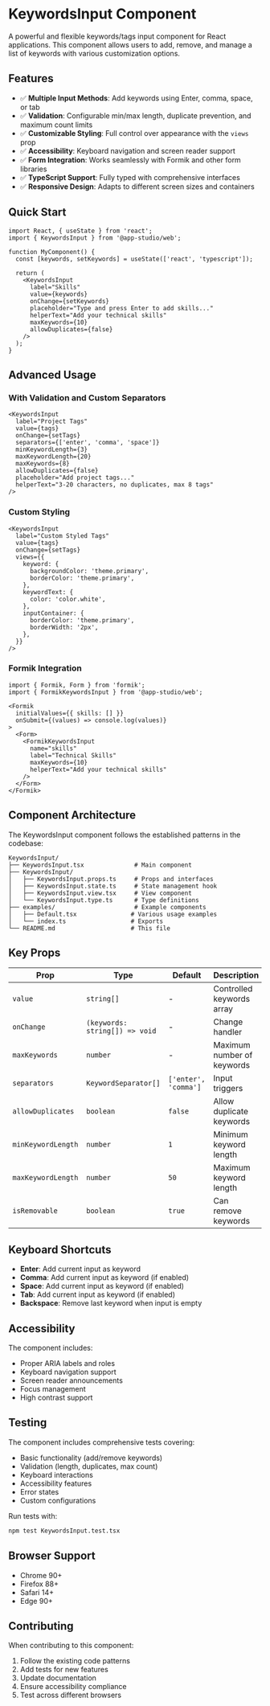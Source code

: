 # KeywordsInput Component

A powerful and flexible keywords/tags input component for React applications. This component allows users to add, remove, and manage a list of keywords with various customization options.

## Features

- ✅ **Multiple Input Methods**: Add keywords using Enter, comma, space, or tab
- ✅ **Validation**: Configurable min/max length, duplicate prevention, and maximum count limits
- ✅ **Customizable Styling**: Full control over appearance with the `views` prop
- ✅ **Accessibility**: Keyboard navigation and screen reader support
- ✅ **Form Integration**: Works seamlessly with Formik and other form libraries
- ✅ **TypeScript Support**: Fully typed with comprehensive interfaces
- ✅ **Responsive Design**: Adapts to different screen sizes and containers

## Quick Start

```tsx
import React, { useState } from 'react';
import { KeywordsInput } from '@app-studio/web';

function MyComponent() {
  const [keywords, setKeywords] = useState(['react', 'typescript']);

  return (
    <KeywordsInput
      label="Skills"
      value={keywords}
      onChange={setKeywords}
      placeholder="Type and press Enter to add skills..."
      helperText="Add your technical skills"
      maxKeywords={10}
      allowDuplicates={false}
    />
  );
}
```

## Advanced Usage

### With Validation and Custom Separators

```tsx
<KeywordsInput
  label="Project Tags"
  value={tags}
  onChange={setTags}
  separators={['enter', 'comma', 'space']}
  minKeywordLength={3}
  maxKeywordLength={20}
  maxKeywords={8}
  allowDuplicates={false}
  placeholder="Add project tags..."
  helperText="3-20 characters, no duplicates, max 8 tags"
/>
```

### Custom Styling

```tsx
<KeywordsInput
  label="Custom Styled Tags"
  value={tags}
  onChange={setTags}
  views={{
    keyword: {
      backgroundColor: 'theme.primary',
      borderColor: 'theme.primary',
    },
    keywordText: {
      color: 'color.white',
    },
    inputContainer: {
      borderColor: 'theme.primary',
      borderWidth: '2px',
    },
  }}
/>
```

### Formik Integration

```tsx
import { Formik, Form } from 'formik';
import { FormikKeywordsInput } from '@app-studio/web';

<Formik
  initialValues={{ skills: [] }}
  onSubmit={(values) => console.log(values)}
>
  <Form>
    <FormikKeywordsInput
      name="skills"
      label="Technical Skills"
      maxKeywords={10}
      helperText="Add your technical skills"
    />
  </Form>
</Formik>
```

## Component Architecture

The KeywordsInput component follows the established patterns in the codebase:

```
KeywordsInput/
├── KeywordsInput.tsx              # Main component
├── KeywordsInput/
│   ├── KeywordsInput.props.ts     # Props and interfaces
│   ├── KeywordsInput.state.ts     # State management hook
│   ├── KeywordsInput.view.tsx     # View component
│   └── KeywordsInput.type.ts      # Type definitions
├── examples/                      # Example components
│   ├── Default.tsx               # Various usage examples
│   └── index.ts                  # Exports
└── README.md                     # This file
```

## Key Props

| Prop | Type | Default | Description |
|------|------|---------|-------------|
| `value` | `string[]` | - | Controlled keywords array |
| `onChange` | `(keywords: string[]) => void` | - | Change handler |
| `maxKeywords` | `number` | - | Maximum number of keywords |
| `separators` | `KeywordSeparator[]` | `['enter', 'comma']` | Input triggers |
| `allowDuplicates` | `boolean` | `false` | Allow duplicate keywords |
| `minKeywordLength` | `number` | `1` | Minimum keyword length |
| `maxKeywordLength` | `number` | `50` | Maximum keyword length |
| `isRemovable` | `boolean` | `true` | Can remove keywords |

## Keyboard Shortcuts

- **Enter**: Add current input as keyword
- **Comma**: Add current input as keyword (if enabled)
- **Space**: Add current input as keyword (if enabled)
- **Tab**: Add current input as keyword (if enabled)
- **Backspace**: Remove last keyword when input is empty

## Accessibility

The component includes:
- Proper ARIA labels and roles
- Keyboard navigation support
- Screen reader announcements
- Focus management
- High contrast support

## Testing

The component includes comprehensive tests covering:
- Basic functionality (add/remove keywords)
- Validation (length, duplicates, max count)
- Keyboard interactions
- Accessibility features
- Error states
- Custom configurations

Run tests with:
```bash
npm test KeywordsInput.test.tsx
```

## Browser Support

- Chrome 90+
- Firefox 88+
- Safari 14+
- Edge 90+

## Contributing

When contributing to this component:

1. Follow the existing code patterns
2. Add tests for new features
3. Update documentation
4. Ensure accessibility compliance
5. Test across different browsers

